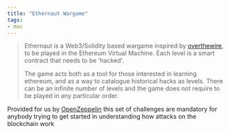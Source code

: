 ```yaml
---
title: "Ethernaut Wargame"
tags:
- moc
---
```


> Ethernaut is a Web3/Solidity based wargame inspired by [overthewire](https://overthewire.org/), to be played in the Ethereum Virtual Machine. Each level is a smart contract that needs to be 'hacked'.
> 
> The game acts both as a tool for those interested in learning ethereum, and as a way to catalogue historical hacks as levels. There can be an infinite number of levels and the game does not require to be played in any particular order.

Provided for us by [OpenZeppelin](https://www.openzeppelin.com/) this set of challenges are mandatory for anybody trying to get started in understanding how attacks on the blockchain work

